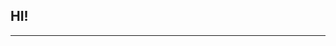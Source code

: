 ## HI!
---
![<Izuku Midoriya>](<https://th.bing.com/th/id/OIP.5bBhi4J_6ER9sDcndo0KXQHaHa?w=184&h=184&c=7&r=0&o=5&dpr=1.5&pid=1.7>)
